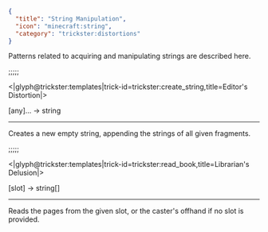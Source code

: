 ```json
{
  "title": "String Manipulation",
  "icon": "minecraft:string",
  "category": "trickster:distortions"
}
```

Patterns related to acquiring and manipulating strings are described here.

;;;;;

<|glyph@trickster:templates|trick-id=trickster:create_string,title=Editor's Distortion|>

[any]... -> string

---

Creates a new empty string, appending the strings of all given fragments.

;;;;;

<|glyph@trickster:templates|trick-id=trickster:read_book,title=Librarian's Delusion|>

[slot] -> string[]

---

Reads the pages from the given slot, or the caster's offhand if no slot is provided.